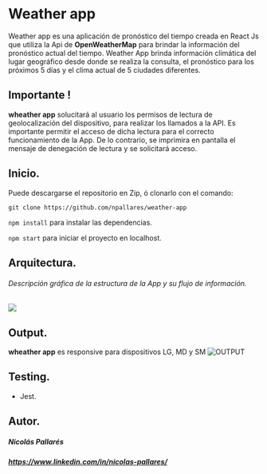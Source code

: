 # Weather app
Weather app es una aplicación de pronóstico del tiempo creada en React Js que utiliza la Api de **OpenWeatherMap** para brindar la información del pronóstico actual del tiempo. Weather App brinda información climática del lugar geográfico desde donde se realiza la consulta, el pronóstico para los próximos 5 días y el clima actual de 5 ciudades diferentes.

## Importante !
**wheather app** solucitará al usuario los permisos de lectura de geolocalización 
del dispositivo, para realizar los llamados a la API. Es importante permitir el acceso
 de dicha lectura para el correcto funcionamiento de la App. De lo contrario, 
 se imprimira en pantalla el mensaje de denegación de lectura y se solicitará acceso.
 
## Inicio.
Puede descargarse el repositorio en Zip, ó clonarlo con el comando:

`git clone https://github.com/npallares/weather-app`

`npm install` para instalar las dependencias.

`npm start` para iniciar el proyecto en localhost.

## Arquitectura.
###### Descripción gráfica de la estructura de la App y su flujo de información.
[![](https://scontent.faep25-1.fna.fbcdn.net/v/t39.30808-6/244530771_4345483968903540_2778040823957051195_n.jpg?_nc_cat=100&_nc_rgb565=1&ccb=1-5&_nc_sid=730e14&_nc_ohc=QhPSxs0E5_0AX_991fV&_nc_ht=scontent.faep25-1.fna&oh=25f986fa3b1e872cda2af5628eacf190&oe=616979FF)](ESTRUCTURA)

## Output.
**wheather app** es responsive para dispositivos LG, MD y SM 
![OUTPUT](https://scontent.faep25-1.fna.fbcdn.net/v/t39.30808-6/244540387_4345484058903531_898397073066525340_n.jpg?_nc_cat=108&_nc_rgb565=1&ccb=1-5&_nc_sid=730e14&_nc_ohc=aiI9D40cnB4AX8npjPy&tn=tbmcpi25FtjW1awZ&_nc_ht=scontent.faep25-1.fna&oh=3d8005cbf3dfd03d9c07eaa944371cd7&oe=6169EF33 "OUTPUT")

## Testing.
- Jest.

## Autor.
##### Nicolás Pallarés 
##### https://www.linkedin.com/in/nicolas-pallares/
